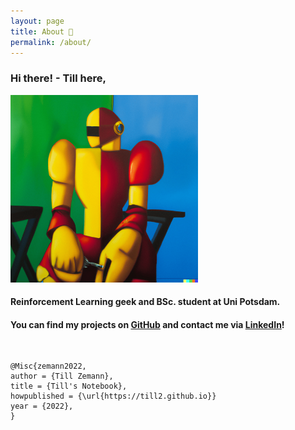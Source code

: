 ```yaml
---
layout: page
title: About 🌿
permalink: /about/
---
```



### Hi there! - Till here,

<div class="img-block" style="width: 300px;">
    <img src="/images/ghpb1.png"/>
</div>

#### Reinforcement Learning geek and BSc. student at Uni Potsdam.


#### You can find my projects on [GitHub][github] and contact me via [LinkedIn][linkedin]!

<br>

```
@Misc{zemann2022,
author = {Till Zemann},
title = {Till's Notebook},
howpublished = {\url{https://till2.github.io}}
year = {2022},
}
```


[github]: https://github.com/till2
[linkedin]: https://www.linkedin.com/in/tillzemann/
[myreference-1]: https://www.youtube.com/watch?v=dQw4w9WgXcQ

<!-- hosted at: till2.github.io -->